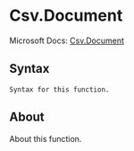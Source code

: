 ---
---

# Csv.Document

Microsoft Docs: [Csv.Document](https://docs.microsoft.com/en-us/powerquery-m/csv-document)

## Syntax

```
Syntax for this function.
```

## About

About this function.

